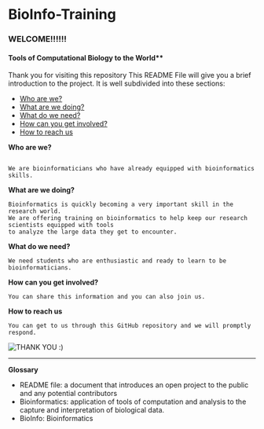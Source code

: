 # BioInfo-Training
### WELCOME!!!!!!
#### Tools of Computational Biology to the World**

Thank you for visiting this repository
This README File will give you a brief introduction to the project. It is well subdivided into these sections:

- [Who are we?](url)
- [What are we doing?](url)
- [What do we need?](url)
- [How can you get involved?](url)
- [How to reach us](url)


**Who are we?**
~~~

We are bioinformaticians who have already equipped with bioinformatics skills.
~~~

**What are we doing?**

~~~
Bioinformatics is quickly becoming a very important skill in the research world. 
We are offering training on bioinformatics to help keep our research scientists equipped with tools 
to analyze the large data they get to encounter.
~~~

**What do we need?**

~~~
We need students who are enthusiastic and ready to learn to be bioinformaticians. 
~~~
**How can you get involved?**

~~~
You can share this information and you can also join us.
~~~

**How to reach us**

~~~
You can get to us through this GitHub repository and we will promptly respond.
~~~

![**THANK YOU :)**](https://upload.wikimedia.org/wikipedia/commons/0/04/Thank-you-transparent.svg)

***

**Glossary**

- README file: a document that introduces an open project to the public and any potential contributors
- Bioinformatics: application of tools of computation and analysis to the capture and interpretation of biological data.
- BioInfo: Bioinformatics
